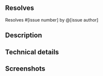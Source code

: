 ## Resolves
<!-- If PR doesn't fully resolve the issue, replace 'Resolves' below with 'Related to'. -->
<!-- If there is no issue being resolved, consider opening one before creating this pull request. -->
Resolves #[issue number] by @[issue author]

## Description
<!-- Concisely describe what the pull request does. -->

## Technical details
<!-- Add any other information or technical details about the implementation; or delete the section entirely. -->

## Screenshots
<!-- Add screenshots to show the problem and the solution; or delete the section entirely. -->
